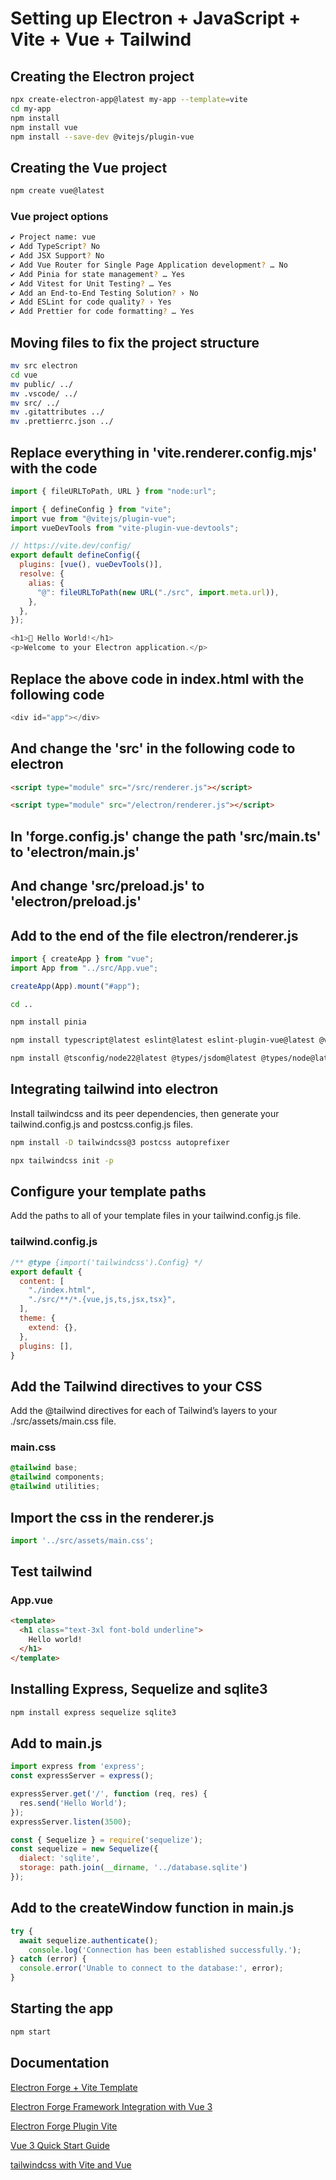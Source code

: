 # Setting up Electron + JavaScript + Vite + Vue + Tailwind

## Creating the Electron project

```bash
npx create-electron-app@latest my-app --template=vite
cd my-app
npm install
npm install vue
npm install --save-dev @vitejs/plugin-vue
```

## Creating the Vue project

```bash
npm create vue@latest
```

### Vue project options

```bash
✔ Project name: vue
✔ Add TypeScript? No
✔ Add JSX Support? No
✔ Add Vue Router for Single Page Application development? … No
✔ Add Pinia for state management? … Yes
✔ Add Vitest for Unit Testing? … Yes
✔ Add an End-to-End Testing Solution? › No
✔ Add ESLint for code quality? › Yes
✔ Add Prettier for code formatting? … Yes
```

## Moving files to fix the project structure

```bash
mv src electron
cd vue
mv public/ ../
mv .vscode/ ../
mv src/ ../
mv .gitattributes ../
mv .prettierrc.json ../
```

## Replace everything in 'vite.renderer.config.mjs' with the code

```javascript
import { fileURLToPath, URL } from "node:url";

import { defineConfig } from "vite";
import vue from "@vitejs/plugin-vue";
import vueDevTools from "vite-plugin-vue-devtools";

// https://vite.dev/config/
export default defineConfig({
  plugins: [vue(), vueDevTools()],
  resolve: {
    alias: {
      "@": fileURLToPath(new URL("./src", import.meta.url)),
    },
  },
});
```

```javascript
<h1>💖 Hello World!</h1>
<p>Welcome to your Electron application.</p>
```

## Replace the above code in index.html with the following code

```javascript
<div id="app"></div>
```

## And change the 'src' in the following code to electron

```html
<script type="module" src="/src/renderer.js"></script>
```

```html
<script type="module" src="/electron/renderer.js"></script>
```

## In 'forge.config.js' change the path 'src/main.ts' to 'electron/main.js'

## And change 'src/preload.js' to 'electron/preload.js'

## Add to the end of the file electron/renderer.js

```typescript
import { createApp } from "vue";
import App from "../src/App.vue";

createApp(App).mount("#app");
```

```bash
cd ..

npm install pinia

npm install typescript@latest eslint@latest eslint-plugin-vue@latest @vitest/eslint-plugin@latest @vue/tsconfig@latest @typescript-eslint/eslint-plugin@latest @typescript-eslint/parser@latest @vue/eslint-config-typescript@latest

npm install @tsconfig/node22@latest @types/jsdom@latest @types/node@latest @vue/eslint-config-prettier@latest @vue/test-utils@latest jiti@latest jsdom@latest npm-run-all2@latest prettier@latest vite-plugin-vue-devtools@latest vitest@latest vue-tsc@latest
```

## Integrating tailwind into electron

Install tailwindcss and its peer dependencies, then generate your tailwind.config.js and postcss.config.js files.

```bash
npm install -D tailwindcss@3 postcss autoprefixer

npx tailwindcss init -p
```

## Configure your template paths

Add the paths to all of your template files in your tailwind.config.js file.

### tailwind.config.js

```javascript
/** @type {import('tailwindcss').Config} */
export default {
  content: [
    "./index.html",
    "./src/**/*.{vue,js,ts,jsx,tsx}",
  ],
  theme: {
    extend: {},
  },
  plugins: [],
}
```

## Add the Tailwind directives to your CSS

Add the @tailwind directives for each of Tailwind’s layers to your ./src/assets/main.css file.

### main.css

```css
@tailwind base;
@tailwind components;
@tailwind utilities;
```

## Import the css in the renderer.js

```javascript
import '../src/assets/main.css';
```

## Test tailwind

### App.vue

```html
<template>
  <h1 class="text-3xl font-bold underline">
    Hello world!
  </h1>
</template>
```

## Installing Express, Sequelize and sqlite3

```bash
npm install express sequelize sqlite3
```

## Add to main.js

```javascript
import express from 'express';
const expressServer = express();

expressServer.get('/', function (req, res) {
  res.send('Hello World');
});
expressServer.listen(3500);

const { Sequelize } = require('sequelize');
const sequelize = new Sequelize({
  dialect: 'sqlite',
  storage: path.join(__dirname, '../database.sqlite')
});
```

## Add to the createWindow function in main.js

```javascript
try {
  await sequelize.authenticate();
    console.log('Connection has been established successfully.');
} catch (error) {
  console.error('Unable to connect to the database:', error);
}
```

## Starting the app

```bash
npm start
```

## Documentation

[Electron Forge + Vite Template](https://www.electronforge.io/templates/vite-+-typescript)

[Electron Forge Framework Integration with Vue 3](https://www.electronforge.io/guides/framework-integration/vue-3)

[Electron Forge Plugin Vite](https://www.electronforge.io/config/plugins/vite)

[Vue 3 Quick Start Guide](https://vuejs.org/guide/quick-start.html)

[tailwindcss with Vite and Vue](https://v3.tailwindcss.com/docs/guides/vite#vue)
